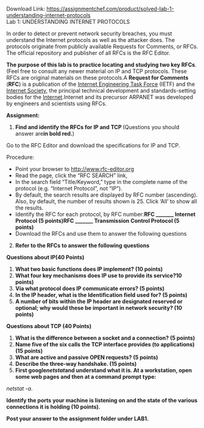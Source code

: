 Download Link: https://assignmentchef.com/product/solved-lab-1-understanding-internet-protocols
<br>
Lab 1: UNDERSTANDING INTERNET PROTOCOLS




In order to detect or prevent network security breaches, you must understand the Internet protocols as well as the attacker does. The protocols originate from publicly available Requests for Comments, or RFCs. The official repository and publisher of all RFCs is the RFC Editor.

<strong>The purpose of this lab is to practice locating and studying two key RFCs</strong>.  (Feel free to consult any newer material on IP and TCP protocols. These RFCs are original materials on these protocols.A <strong>Request for Comments</strong> (<strong>RFC</strong>) is a publication of the <a href="https://en.wikipedia.org/wiki/Internet_Engineering_Task_Force">Internet Engineering Task Force</a> (IETF) and the <a href="https://en.wikipedia.org/wiki/Internet_Society">Internet Society</a>, the principal technical development and standards-setting bodies for the <a href="https://en.wikipedia.org/wiki/Internet">Internet</a>.Internet and its precursor ARPANET was developed by engineers and scientists using RFCs.

<strong>Assignment:</strong>

<ol>

 <li><strong>Find and identify the RFCs for IP and TCP </strong>(Questions you should answer are<strong>in bold red.</strong>)</li>

</ol>

Go to the RFC Editor and download the specifications for IP and TCP.

Procedure:

<ul>

 <li>Point your browser to <a href="https://www.rfc-editor.org/">http://www.rfc-editor.org</a></li>

 <li>Read the page, click the “RFC SEARCH” link,</li>

 <li>In the search field “Title/Keyword,” type in the complete name of the protocol (e.g. “Internet Protocol”, not “IP”).</li>

 <li>By default, the search results are displayed by RFC number (ascending). Also, by default, the number of results shown is 25. Click ‘All’ to show all the results.</li>

 <li>Identify the RFC for each protocol, by RFC number:<strong>RFC _______     Internet Protocol (5 points)RFC _______    Transmission Control Protocol (5 points)</strong></li>

 <li>Download the RFCs and use them to answer the following questions</li>

</ul>




<ol start="2">

 <li><strong>Refer to the RFCs to answer the following questions </strong></li>

</ol>

<strong>Questions about IP(40 Points)</strong>

<ol>

 <li><strong>What two basic functions does IP implement? (10 points)</strong></li>

 <li><strong>What four key mechanisms does IP use to provide its service?10 points)</strong></li>

 <li><strong>Via what protocol does IP communicate errors? (5 points)</strong></li>

 <li><strong>In the IP header, what is the Identification field used for? (5 points)</strong></li>

 <li><strong>A number of bits within the IP header are designated reserved or optional; why would these be important in network security? (10 points)</strong></li>

</ol>

<strong>Questions about TCP (40 Points)</strong>

<ol>

 <li><strong>What is the difference between a socket and a connection? (5 points)</strong></li>

 <li><strong>Name five of the six calls the TCP interface  provides (to applications) (15 points)</strong></li>

 <li><strong>What are active and passive OPEN requests? (5 points)</strong></li>

 <li><strong><strong>Describe the three-way handshake. (15 points)</strong></strong> </li>

 <li><strong>First google<em>netstat</em>and understand what it is<em>. </em>At a workstation, open some web pages and then at a command prompt type:</strong></li>

</ol>

<em>netstat -a</em>.

<strong>Identify the ports your machine is listening on and the state of the various connections it is holding (10 points).</strong>

<strong>Post your answer to the assignment folder under LAB1.</strong>


